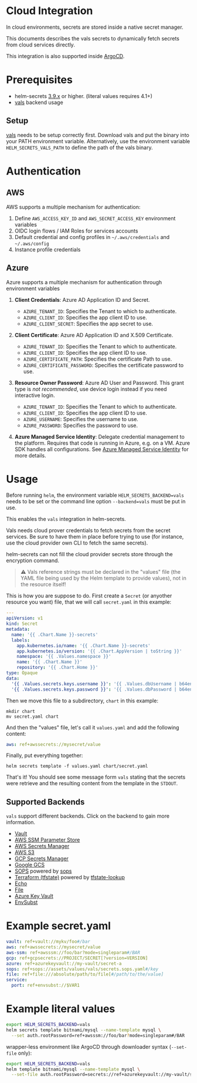 # Cloud Integration

In cloud environments, secrets are stored inside a native secret manager.

This documents describes the vals secrets to dynamically fetch secrets from cloud services directly.

This integration is also supported inside [ArgoCD](https://github.com/jkroepke/helm-secrets/wiki/ArgoCD-Integration).

# Prerequisites

- helm-secrets [3.9.x](https://github.com/jkroepke/helm-secrets/releases/tag/v3.9.1) or higher. (literal values requires 4.1+)
- [vals](https://github.com/variantdev/vals) backend usage

## Setup

[vals](https://github.com/variantdev/vals) needs to be setup correctly first.
Download vals and put the binary into your PATH environment variable.
Alternatively, use the environment variable `HELM_SECRETS_VALS_PATH` to define the path of the vals binary.

# Authentication

## AWS

AWS supports a multiple mechanism for authentication:

1. Define `AWS_ACCESS_KEY_ID` and `AWS_SECRET_ACCESS_KEY` environment variables
2. OIDC login flows / IAM Roles for services accounts
3. Default credential and config profiles in `~/.aws/credentials` and `~/.aws/config`
4. Instance profile credentials

## Azure

Azure supports a multiple mechanism for authentication through environment variables

1. **Client Credentials**: Azure AD Application ID and Secret.

    - `AZURE_TENANT_ID`: Specifies the Tenant to which to authenticate.
    - `AZURE_CLIENT_ID`: Specifies the app client ID to use.
    - `AZURE_CLIENT_SECRET`: Specifies the app secret to use.

2. **Client Certificate**: Azure AD Application ID and X.509 Certificate.

    - `AZURE_TENANT_ID`: Specifies the Tenant to which to authenticate.
    - `AZURE_CLIENT_ID`: Specifies the app client ID to use.
    - `AZURE_CERTIFICATE_PATH`: Specifies the certificate Path to use.
    - `AZURE_CERTIFICATE_PASSWORD`: Specifies the certificate password to use.

3. **Resource Owner Password**: Azure AD User and Password. This grant type is *not
   recommended*, use device login instead if you need interactive login.

    - `AZURE_TENANT_ID`: Specifies the Tenant to which to authenticate.
    - `AZURE_CLIENT_ID`: Specifies the app client ID to use.
    - `AZURE_USERNAME`: Specifies the username to use.
    - `AZURE_PASSWORD`: Specifies the password to use.

4. **Azure Managed Service Identity**: Delegate credential management to the platform.
   Requires that code is running in Azure, e.g. on a VM.
   Azure SDK handles all configurations.
   See [Azure Managed Service Identity](https://docs.microsoft.com/azure/active-directory/msi-overview)
   for more details.

# Usage

Before running `helm`, the environment variable `HELM_SECRETS_BACKEND=vals` needs
to be set or the command line option `--backend=vals` must be put in use.

This enables the `vals` integration in helm-secrets.

Vals needs cloud prover credentials to fetch secrets from the secret services.
Be sure to have them in place before trying to use (for instance, use the cloud
provider own CLI to fetch the same secrets).

helm-secrets can not fill the cloud provider secrets store through the encryption command.

> :warning: Vals reference strings must be declared in the "values" file (the
> YAML file being used by the Helm template to provide values), not in the
> resource itself!

This is how you are suppose to do. First create a `Secret` (or anyother
resource you want) file, that we will call `secret.yaml` in this example:

```yaml
---
apiVersion: v1
kind: Secret
metadata:
  name: '{{ .Chart.Name }}-secrets'
  labels:
    app.kubernetes.io/name: '{{ .Chart.Name }}-secrets'
    app.kubernetes.io/version: '{{ .Chart.AppVersion | toString }}'
    namespace: '{{ .Values.namespace }}'
    name: '{{ .Chart.Name }}'
    repository: '{{ .Chart.Home }}'
type: Opaque
data:
  '{{ .Values.secrets.keys.username }}': '{{ .Values.dbUsername | b64enc }}'
  '{{ .Values.secrets.keys.password }}': '{{ .Values.dbPassword | b64enc }}'
```

Then we move this file to a subdirectory, `chart` in this example:

```
mkdir chart
mv secret.yaml chart
```

And then the "values" file, let's call it `values.yaml` and add the following
content:

```yaml
aws: ref+awssecrets://mysecret/value
```

Finally, put everything together:

```
helm secrets template -f values.yaml chart/secret.yaml
```

That's it! You should see some message form `vals` stating that the secrets
were retrieve and the resulting content from the template in the `STDOUT`.

## Supported Backends

`vals` support different backends. Click on the backend to gain more information.

- [Vault](https://github.com/variantdev/vals/blob/main/README.md#vault)
- [AWS SSM Parameter Store](https://github.com/variantdev/vals/blob/main/README.md#aws-ssm-parameter-store)
- [AWS Secrets Manager](https://github.com/variantdev/vals/blob/main/README.md#aws-secrets-manager)
- [AWS S3](https://github.com/variantdev/vals/blob/main/README.md#aws-s3)
- [GCP Secrets Manager](https://github.com/variantdev/vals/blob/main/README.md#gcp-secrets-manager)
- [Google GCS](https://github.com/variantdev/vals/blob/main/README.md#google-gcs)
- [SOPS](https://github.com/variantdev/vals/blob/main/README.md#sops) powered by [sops](https://github.com/mozilla/sops)
- [Terraform (tfstate)](https://github.com/variantdev/vals/blob/main/README.md#terraform-tfstate) powered by [tfstate-lookup](https://github.com/fujiwara/tfstate-lookup)
- [Echo](https://github.com/variantdev/vals/blob/main/README.md#echo)
- [File](https://github.com/variantdev/vals/blob/main/README.md#file)
- [Azure Key Vault](https://github.com/variantdev/vals/blob/main/README.md#azure-key-vault)
- [EnvSubst](https://github.com/variantdev/vals/blob/main/README.md#envsubst)


# Example secret.yaml

```yaml
vault: ref+vault://mykv/foo#/bar
aws: ref+awssecrets://mysecret/value
aws-ssm: ref+awsssm://foo/bar?mode=singleparam#/BAR
gcp: ref+gcpsecrets://PROJECT/SECRET[?version=VERSION]
azure: ref+azurekeyvault://my-vault/secret-a
sops: ref+sops://assets/values/vals/secrets.sops.yaml#/key
file: ref+file:///absolute/path/to/file[#/path/to/the/value]
service:
  port: ref+envsubst://$VAR1
```

# Example literal values

```bash
export HELM_SECRETS_BACKEND=vals
helm secrets template bitnami/mysql --name-template mysql \
  --set auth.rootPassword=ref+awsssm://foo/bar?mode=singleparam#/BAR
```

wrapper-less environment like ArgoCD through downloader syntax (`--set-file` only):

```bash
export HELM_SECRETS_BACKEND=vals
helm template bitnami/mysql --name-template mysql \
  --set-file auth.rootPassword=secrets://ref+azurekeyvault://my-vault/secret-a
```
